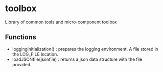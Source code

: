 # toolbox
Library of common tools and micro-component toolbox

## Functions
- loggingInitialization() : prepares the logging environment. A file stored in the LOG_FILE location.
- loadJSONfile(jsonfile) : returns a json data structure with the file provided
